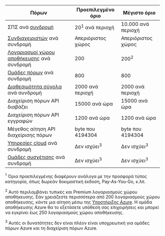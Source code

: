 Πόρων|Προεπιλεγμένο όριο|Μέγιστο όριο
---|---|---
ΣΠΣ ανά [συνδρομή](../articles/billing-buy-sign-up-azure-subscription.md)|20<sup>1</sup> ανά περιοχή|10.000 ανά περιοχή
[Συνδιαχειριστών](../articles/billing-add-change-azure-subscription-administrator.md) ανά συνδρομή|Απεριόριστος χώρος|Απεριόριστος χώρος
[Λογαριασμοί χώρου αποθήκευσης](../articles/storage/storage-create-storage-account.md) ανά συνδρομή|200|200<sup>2</sup>
[Ομάδες πόρων](../articles/azure-resource-manager/resource-group-overview.md) ανά συνδρομή|800|800
[Διαθεσιμότητα σύνολα](../articles/virtual-machines/virtual-machines-windows-manage-availability.md#configure-multiple-virtual-machines-in-an-availability-set-for-redundancy) ανά συνδρομή|2000 ανά περιοχή|2000 ανά περιοχή
Διαχείριση πόρων API διαβάζει|15000 ανά ώρα|15000 ανά ώρα
Διαχείριση πόρων API εγγραφών|1200 ανά ώρα|1200 ανά ώρα
Μέγεθος αίτηση API διαχείρισης πόρων|byte που 4194304|byte που 4194304
[Υπηρεσίες cloud](../articles/cloud-services/cloud-services-choose-me.md) ανά συνδρομή|Δεν ισχύει<sup>3</sup>|Δεν ισχύει<sup>3</sup>
[Ομάδες συσχέτισης](../articles/virtual-network/virtual-networks-migrate-to-regional-vnet.md) ανά συνδρομή|Δεν ισχύει<sup>3</sup>|Δεν ισχύει<sup>3</sup>

<sup>1</sup> Όρια προεπιλεγμένης διαφέρουν ανάλογα με την προσφορά τύπος κατηγορία, όπως δωρεάν δοκιμαστική έκδοση, Pay-As-You-Go, κ.λπ.

<sup>2</sup> Αυτό περιλαμβάνει τυπικές και Premium λογαριασμούς χώρου αποθήκευσης. Εάν χρειάζεστε περισσότερα από 200 λογαριασμούς χώρου αποθήκευσης, κάντε μια αίτηση μέσω της [Υποστήριξης Azure](https://azure.microsoft.com/support/faq/). Η ομάδα αποθήκευσης Azure θα το εξετάσετε υπόθεσή σας επιχειρήσεις και μπορεί να εγκρίνει έως 250 λογαριασμούς χώρου αποθήκευσης.

<sup>3</sup> Αυτές οι δυνατότητες δεν είναι πλέον είναι υποχρεωτική για ομάδες πόρων Azure και τη διαχείριση πόρων Azure.
